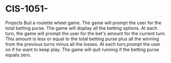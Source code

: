 # CIS-1051-
Projects
Buil a roulette wheel game.
The game will prompt the user for the total betting purse.
The game will display all the betting options.
At each turn, the game will prompt the user for the bet's amount for the current turn. This amount is less or equal to the total betting purse
plus all the winning from the previous turns minus all the losses.
At each turn,prompt the user on if he want to keep play.
The game will quit running if the betting purse equals zero.
